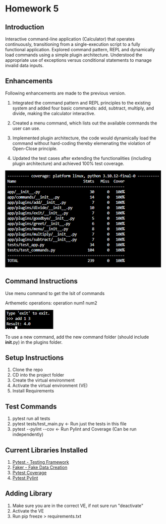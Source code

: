 # Homework 5

## Introduction
Interactive command-line application (Calculator) that operates continuously, transitioning from a single-execution script to a fully functional application. Explored command pattern, REPL and dynamically load commands using a simple plugin architecture. Understood the appropriate use of exceptions versus conditional statements to manage invalid data inputs.

## Enhancements
Following enhancements are made to the previous version. 

1. Integrated the command pattern and REPL principles to the existing system and added four basic commands: add, subtract, multiply, and divide, making the calculator interactive.

2. Created a menu command, which lists out the available commands the user can use.

3. Implemented plugin architecture, the code would dynamically load the command without hard-coding thereby elemenating the violation of Open-Close principle.

4. Updated the test cases after extending the functionalities (including plugin architecture) and achieved 100% test coverage.

![alt text](image.png)

## Command Instructions

Use menu command to get the lsit of commands

Arthemetic operations: operation num1 num2

![alt text](image-1.png)

To use a new command, add the new command folder (should include __init__.py) in the plugins folder.

## Setup Instructions
1. Clone the repo
2. CD into the project folder
3. Create the virtual environment 
4. Activate the virtual environment (VE)
5. Install Requirements

## Test Commands
1. pytest run all tests
2. pytest tests/test_main.py <- Run just the tests in this file
3. pytest --pylint --cov <- Run Pylint and Coverage (Can be run independently)

## Current Libraries Installed
1. [Pytest - Testing Framework](https://docs.pytest.org/en/8.0.x/)
2. [Faker - Fake Data Creation](https://faker.readthedocs.io/en/master/)
3. [Pytest Coverage](https://pytest-cov.readthedocs.io/en/latest/readme.html)
4. [Pytest Pylint](https://pylint.readthedocs.io/en/stable/development_guide/contributor_guide/tests/launching_test.html)
## Adding Library
1.  Make sure you are in the correct VE, if not sure run "deactivate"
2.  Activate the VE
3.  Run pip freeze > requirements.txt